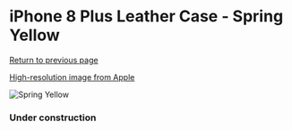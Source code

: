 # iPhone 8 Plus Leather Case - Spring Yellow

[Return to previous page](/iphone_7)

[High-resolution image from Apple](https://store.storeimages.cdn-apple.com/8756/as-images.apple.com/is/MRGC2?wid=4500&hei=4500&fmt=png)

<div style="width: 384px"><img src="/everyphone/MRGC2.png" alt="Spring Yellow"></div>

### Under construction
